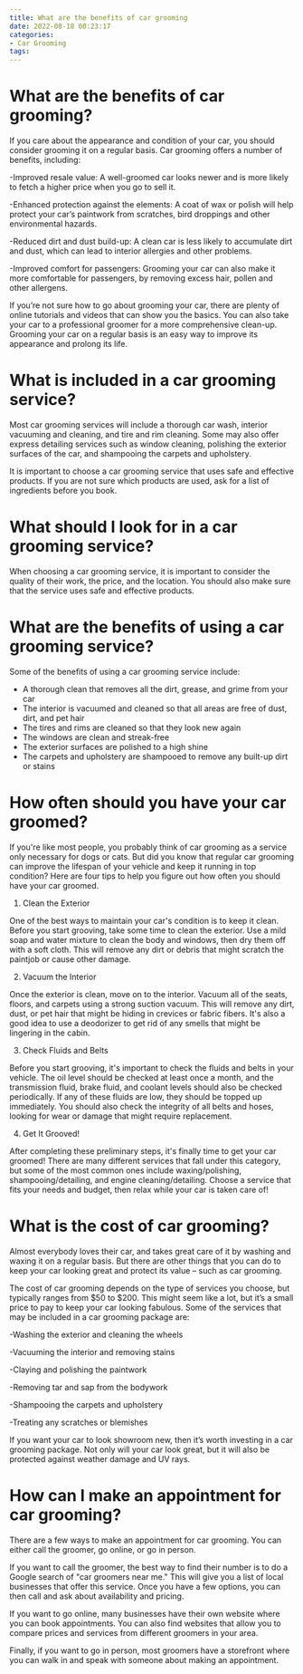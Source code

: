 ```yaml
---
title: What are the benefits of car grooming
date: 2022-08-18 00:23:17
categories:
- Car Grooming
tags:
---
```



#  What are the benefits of car grooming?

If you care about the appearance and condition of your car, you should consider grooming it on a regular basis. Car grooming offers a number of benefits, including:

-Improved resale value: A well-groomed car looks newer and is more likely to fetch a higher price when you go to sell it.

-Enhanced protection against the elements: A coat of wax or polish will help protect your car’s paintwork from scratches, bird droppings and other environmental hazards.

-Reduced dirt and dust build-up: A clean car is less likely to accumulate dirt and dust, which can lead to interior allergies and other problems.

-Improved comfort for passengers: Grooming your car can also make it more comfortable for passengers, by removing excess hair, pollen and other allergens.

If you’re not sure how to go about grooming your car, there are plenty of online tutorials and videos that can show you the basics. You can also take your car to a professional groomer for a more comprehensive clean-up. Grooming your car on a regular basis is an easy way to improve its appearance and prolong its life.

#  What is included in a car grooming service?

Most car grooming services will include a thorough car wash, interior vacuuming and cleaning, and tire and rim cleaning. Some may also offer express detailing services such as window cleaning, polishing the exterior surfaces of the car, and shampooing the carpets and upholstery.

It is important to choose a car grooming service that uses safe and effective products. If you are not sure which products are used, ask for a list of ingredients before you book.

# What should I look for in a car grooming service?

When choosing a car grooming service, it is important to consider the quality of their work, the price, and the location. You should also make sure that the service uses safe and effective products.

# What are the benefits of using a car grooming service?

Some of the benefits of using a car grooming service include: 
- A thorough clean that removes all the dirt, grease, and grime from your car 
- The interior is vacuumed and cleaned so that all areas are free of dust, dirt, and pet hair 
- The tires and rims are cleaned so that they look new again 
- The windows are clean and streak-free 
- The exterior surfaces are polished to a high shine 
- The carpets and upholstery are shampooed to remove any built-up dirt or stains

#  How often should you have your car groomed?

If you're like most people, you probably think of car grooming as a service only necessary for dogs or cats. But did you know that regular car grooming can improve the lifespan of your vehicle and keep it running in top condition? Here are four tips to help you figure out how often you should have your car groomed.

1. Clean the Exterior

One of the best ways to maintain your car's condition is to keep it clean. Before you start grooving, take some time to clean the exterior. Use a mild soap and water mixture to clean the body and windows, then dry them off with a soft cloth. This will remove any dirt or debris that might scratch the paintjob or cause other damage.

2. Vacuum the Interior

Once the exterior is clean, move on to the interior. Vacuum all of the seats, floors, and carpets using a strong suction vacuum. This will remove any dirt, dust, or pet hair that might be hiding in crevices or fabric fibers. It's also a good idea to use a deodorizer to get rid of any smells that might be lingering in the cabin.

3. Check Fluids and Belts

Before you start grooving, it's important to check the fluids and belts in your vehicle. The oil level should be checked at least once a month, and the transmission fluid, brake fluid, and coolant levels should also be checked periodically. If any of these fluids are low, they should be topped up immediately. You should also check the integrity of all belts and hoses, looking for wear or damage that might require replacement.

4. Get It Grooved!

After completing these preliminary steps, it's finally time to get your car groomed! There are many different services that fall under this category, but some of the most common ones include waxing/polishing, shampooing/detailing, and engine cleaning/detailing. Choose a service that fits your needs and budget, then relax while your car is taken care of!

#  What is the cost of car grooming?

Almost everybody loves their car, and takes great care of it by washing and waxing it on a regular basis. But there are other things that you can do to keep your car looking great and protect its value – such as car grooming.

The cost of car grooming depends on the type of services you choose, but typically ranges from $50 to $200. This might seem like a lot, but it’s a small price to pay to keep your car looking fabulous. Some of the services that may be included in a car grooming package are:

-Washing the exterior and cleaning the wheels

-Vacuuming the interior and removing stains

-Claying and polishing the paintwork

-Removing tar and sap from the bodywork

-Shampooing the carpets and upholstery

-Treating any scratches or blemishes

If you want your car to look showroom new, then it’s worth investing in a car grooming package. Not only will your car look great, but it will also be protected against weather damage and UV rays.

#  How can I make an appointment for car grooming?

There are a few ways to make an appointment for car grooming. You can either call the groomer, go online, or go in person.

If you want to call the groomer, the best way to find their number is to do a Google search of "car groomers near me." This will give you a list of local businesses that offer this service. Once you have a few options, you can then call and ask about availability and pricing.

If you want to go online, many businesses have their own website where you can book appointments. You can also find websites that allow you to compare prices and services from different groomers in your area.

Finally, if you want to go in person, most groomers have a storefront where you can walk in and speak with someone about making an appointment.